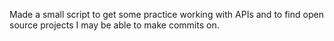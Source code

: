 Made a small script to get some practice working with APIs and to find 
open source projects I may be able to make commits on.

